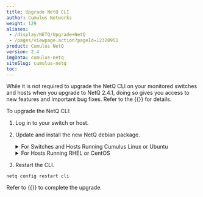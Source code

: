 ```yaml
---
title: Upgrade NetQ CLI
author: Cumulus Networks
weight: 129
aliases:
 - /display/NETQ/Upgrade+NetQ
 - /pages/viewpage.action?pageId=12320951
product: Cumulus NetQ
version: 2.4
imgData: cumulus-netq
siteSlug: cumulus-netq
toc: 
---
```

While it is not required to upgrade the NetQ CLI on your monitored switches and hosts when you upgrade to NetQ 2.4.1, doing so gives you access to new features and important bug fixes. Refer to the {{<exlink url="https://support.cumulusnetworks.com/hc/en-us/articles/360041040413" text="release notes">}} for details.

To upgrade the NetQ CLI:

1. Log in to your switch or host.

2. Update and install the new NetQ debian package.

    <details><summary>For Switches and Hosts Running Cumulus Linux or Ubuntu</summary>

    ```
    sudo apt-get update
    sudo apt-get install -y netq-apps
    ```

    </details>
    <details><summary>For Hosts Running RHEL or CentOS</summary>

    ```
    sudo yum update
    sudo yum install netq-apps
    ```

    </details>

3. Restart the CLI.

```
netq config restart cli
```

Refer to {{<link title="Configure the NetQ CLI">}} to complete the upgrade.

